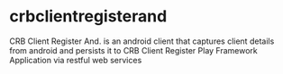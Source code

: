 # crbclientregisterand
CRB Client Register And. is an android client that captures client details from android and persists it to CRB Client Register Play Framework Application via restful web services 
